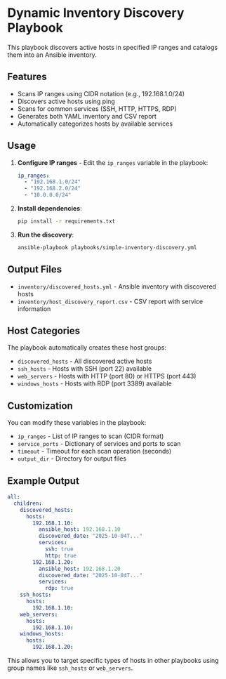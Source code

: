 # Dynamic Inventory Discovery Playbook

This playbook discovers active hosts in specified IP ranges and catalogs them into an Ansible inventory.

## Features

- Scans IP ranges using CIDR notation (e.g., 192.168.1.0/24)
- Discovers active hosts using ping
- Scans for common services (SSH, HTTP, HTTPS, RDP)
- Generates both YAML inventory and CSV report
- Automatically categorizes hosts by available services

## Usage

1. **Configure IP ranges** - Edit the `ip_ranges` variable in the playbook:

   ```yaml
   ip_ranges:
     - "192.168.1.0/24"
     - "192.168.2.0/24"
     - "10.0.0.0/24"
   ```

2. **Install dependencies**:

   ```bash
   pip install -r requirements.txt
   ```

3. **Run the discovery**:
   ```bash
   ansible-playbook playbooks/simple-inventory-discovery.yml
   ```

## Output Files

- `inventory/discovered_hosts.yml` - Ansible inventory with discovered hosts
- `inventory/host_discovery_report.csv` - CSV report with service information

## Host Categories

The playbook automatically creates these host groups:

- `discovered_hosts` - All discovered active hosts
- `ssh_hosts` - Hosts with SSH (port 22) available
- `web_servers` - Hosts with HTTP (port 80) or HTTPS (port 443)
- `windows_hosts` - Hosts with RDP (port 3389) available

## Customization

You can modify these variables in the playbook:

- `ip_ranges` - List of IP ranges to scan (CIDR format)
- `service_ports` - Dictionary of services and ports to scan
- `timeout` - Timeout for each scan operation (seconds)
- `output_dir` - Directory for output files

## Example Output

```yaml
all:
  children:
    discovered_hosts:
      hosts:
        192.168.1.10:
          ansible_host: 192.168.1.10
          discovered_date: "2025-10-04T..."
          services:
            ssh: true
            http: true
        192.168.1.20:
          ansible_host: 192.168.1.20
          discovered_date: "2025-10-04T..."
          services:
            rdp: true
    ssh_hosts:
      hosts:
        192.168.1.10:
    web_servers:
      hosts:
        192.168.1.10:
    windows_hosts:
      hosts:
        192.168.1.20:
```

This allows you to target specific types of hosts in other playbooks using group names like `ssh_hosts` or `web_servers`.
